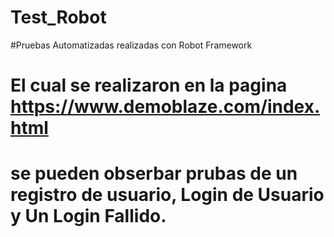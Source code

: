 # Test_Robot

#Pruebas Automatizadas realizadas con Robot Framework

# El cual se realizaron en la pagina https://www.demoblaze.com/index.html

# se pueden obserbar prubas de un registro de usuario, Login de Usuario y Un Login Fallido.